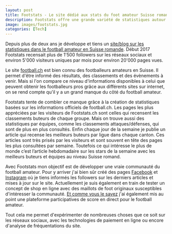 ```yaml
---
layout: post
title: Footstats - Le site dédié aux stats du foot amateur Suisse romand
description: Footstats offre une grande variété de statistiques autour du football amateur. Début 2017 Footstats recense plus de 1'500 followers sur les réseaux sociaux et plus de 5'000 visiteurs uniques par semaine.
image: images/footstats.jpg
categories: [Tech]
---
```

Depuis plus de deux ans je développe et tiens un [site/blog sur les statistiques dans le football amateur en Suisse romande](http://www.footstats.ch). Début 2017 Footstats recensait plus de 1'500 followers sur les réseaux sociaux et environ 5'000 visiteurs uniques par mois pour environ 20'000 pages vues.

Le site [football.ch](http://www.football.ch) est bien connu des footballeurs amateurs en Suisse. Il permet d'être informé des résultats, des classements et des évènements à venir. Mais si l'on compare ce niveau d'informations disponibles à celui que peuvent obtenir les footballeurs pros grâce aux différents sites sur internet, on se rend compte qu'il y a un grand manque du côté du football amateur.

Footstats tente de combler ce manque grâce à la création de statistiques basées sur les informations officiels de football.ch. Les pages les plus appréciées par les visiteurs de Footstats.ch sont celles qui recensent les classements buteurs de chaque groupe. Mais on trouve aussi des statistiques par équipes, comme les classements attaques/défenses, qui sont de plus en plus consultés. Enfin chaque jour de la semaine je publie un article qui recense les meilleurs buteurs par ligue dans chaque canton. Ces articles sont très prisés par les visiteurs et sont souvent en tête des pages les plus consultées par semaine. Toutefois ce qui intéresse le plus de monde c’est l’article hebdomadaire sur les stars de la semaine avec les meilleurs buteurs et équipes au niveau Suisse romand.

Avec Footstats mon objectif est de développer une vraie communauté du football amateur. Pour y arriver j'ai bien sûr créé des pages [Facebook](https://www.facebook.com/footstats.ch/) et [Instagram](https://www.instagram.com/footstats.ch/) où je tiens informés les followers sur les derniers articles et mises à jour sur le site. Actuellement je suis également en train de tester un concept de shop en ligne avec des maillots de foot originaux susceptibles d'intéresser la communauté. [Et comme vous le savez](/2017-05-28-webapp-participative) j'ai également mis au point une plateforme participatives de score en direct pour le football amateur.

Tout cela me permet d'expérimenter de nombreuses choses que ce soit sur les réseaux sociaux, avec les technologies de paiement en ligne ou encore d'analyse de fréquentations du site.



